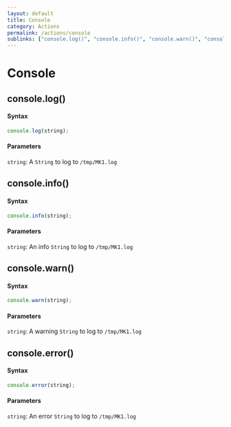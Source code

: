 ```yaml
---
layout: default
title: Console
category: Actions
permalink: /actions/console
sublinks: ["console.log()", "console.info()", "console.warn()", "console.error()"]
---
```


# Console
## console.log() ##
#### Syntax
```js
console.log(string);
```

#### Parameters
`string`: A `String` to log to `/tmp/MK1.log`


## console.info() ##
#### Syntax
```js
console.info(string);
```

#### Parameters
`string`: An info `String` to log to `/tmp/MK1.log`


## console.warn() ##
#### Syntax
```js
console.warn(string);
```

#### Parameters
`string`: A warning `String` to log to `/tmp/MK1.log`


## console.error() ##
#### Syntax
```js
console.error(string);
```

#### Parameters
`string`: An error `String` to log to `/tmp/MK1.log`
